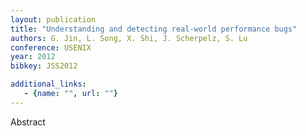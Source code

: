 ```yaml
---
layout: publication
title: "Understanding and detecting real-world performance bugs"
authors: G. Jin, L. Song, X. Shi, J. Scherpelz, S. Lu
conference: USENIX
year: 2012
bibkey: JSS2012

additional_links:
   - {name: "", url: ""}
---
```

Abstract
